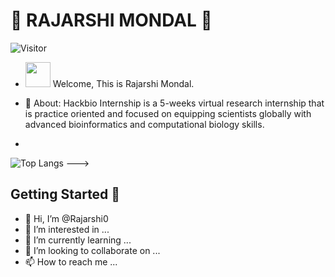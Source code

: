 
# :stars: **RAJARSHI MONDAL** :stars:
   ![Visitor](https://visitor-badge.laobi.icu/badge?page_id=https://github.com/Rajarshi0)
- <img src="https://raw.githubusercontent.com/MartinHeinz/MartinHeinz/master/wave.gif" width="40px"> Welcome, This is Rajarshi Mondal.
- 🌱 About: Hackbio Internship is a 5-weeks virtual research internship that is practice oriented and focused on equipping scientists globally with advanced bioinformatics and      computational biology skills.

- 
![Top Langs](https://github-readme-stats.vercel.app/api/top-langs/?username=pragnapcu&layout=compact)
--->


## Getting Started :scroll:

- 👋 Hi, I’m @Rajarshi0
- 👀 I’m interested in ...
- 🌱 I’m currently learning ...
- 💞️ I’m looking to collaborate on ...
- 📫 How to reach me ...

<!---
Rajarshi0/Rajarshi0 is a ✨ special ✨ repository because its `README.md` (this file) appears on your GitHub profile.
You can click the Preview link to take a look at your changes.
--->
